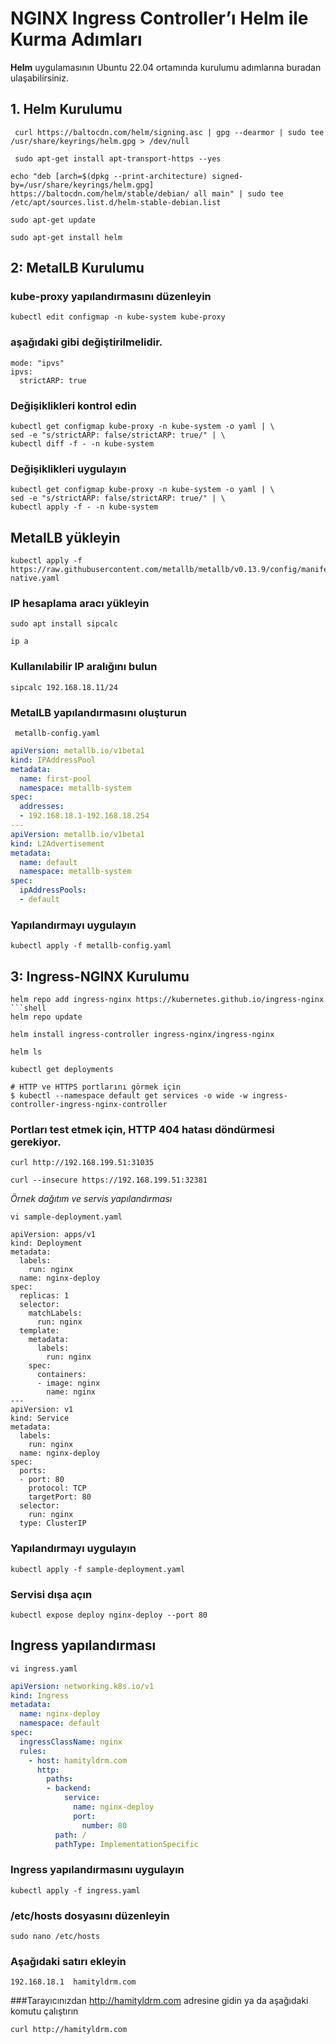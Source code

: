 # NGINX Ingress Controller’ı Helm ile Kurma Adımları
**Helm** uygulamasının Ubuntu 22.04 ortamında kurulumu adımlarına buradan ulaşabilirsiniz.

## 1. Helm Kurulumu 

```shell
 curl https://baltocdn.com/helm/signing.asc | gpg --dearmor | sudo tee /usr/share/keyrings/helm.gpg > /dev/null
```
```shell
 sudo apt-get install apt-transport-https --yes
```

```shell
echo "deb [arch=$(dpkg --print-architecture) signed-by=/usr/share/keyrings/helm.gpg] https://baltocdn.com/helm/stable/debian/ all main" | sudo tee /etc/apt/sources.list.d/helm-stable-debian.list
```
```shell
sudo apt-get update
```
```shell
sudo apt-get install helm
```


## **2:** MetalLB Kurulumu
### kube-proxy yapılandırmasını düzenleyin
```shell
kubectl edit configmap -n kube-system kube-proxy
```
### aşağıdaki gibi değiştirilmelidir.

```shell
mode: "ipvs"
ipvs:
  strictARP: true
```
### Değişiklikleri kontrol edin

```shell
kubectl get configmap kube-proxy -n kube-system -o yaml | \
sed -e "s/strictARP: false/strictARP: true/" | \
kubectl diff -f - -n kube-system
```

### Değişiklikleri uygulayın
```shell
kubectl get configmap kube-proxy -n kube-system -o yaml | \
sed -e "s/strictARP: false/strictARP: true/" | \
kubectl apply -f - -n kube-system
```
## MetalLB yükleyin

```shell
kubectl apply -f https://raw.githubusercontent.com/metallb/metallb/v0.13.9/config/manifests/metallb-native.yaml
```
### IP hesaplama aracı yükleyin

```shell
sudo apt install sipcalc
```
```shell
ip a
```

### Kullanılabilir IP aralığını bulun
```shell
sipcalc 192.168.18.11/24
```
### MetalLB yapılandırmasını oluşturun
```shell
 metallb-config.yaml
 ```
```yaml
apiVersion: metallb.io/v1beta1
kind: IPAddressPool
metadata:
  name: first-pool
  namespace: metallb-system
spec:
  addresses:
  - 192.168.18.1-192.168.18.254
---
apiVersion: metallb.io/v1beta1
kind: L2Advertisement
metadata:
  name: default
  namespace: metallb-system
spec:
  ipAddressPools:
  - default
```
### Yapılandırmayı uygulayın
```shell
kubectl apply -f metallb-config.yaml
```


## **3:** Ingress-NGINX Kurulumu

```shell
helm repo add ingress-nginx https://kubernetes.github.io/ingress-nginx
```shell
helm repo update
```
```shell
helm install ingress-controller ingress-nginx/ingress-nginx
```
```shell
helm ls
```
```shell
kubectl get deployments
```

```shell
# HTTP ve HTTPS portlarını görmek için
$ kubectl --namespace default get services -o wide -w ingress-controller-ingress-nginx-controller
```

### Portları test etmek için, HTTP 404 hatası döndürmesi gerekiyor.

```shell
curl http://192.168.199.51:31035
```
```shell
curl --insecure https://192.168.199.51:32381
```

*Örnek dağıtım ve servis yapılandırması*

```shell
vi sample-deployment.yaml
```

```shell
apiVersion: apps/v1
kind: Deployment
metadata:
  labels:
    run: nginx
  name: nginx-deploy
spec:
  replicas: 1
  selector:
    matchLabels:
      run: nginx
  template:
    metadata:
      labels:
        run: nginx
    spec:
      containers:
      - image: nginx
        name: nginx
---
apiVersion: v1
kind: Service
metadata:
  labels:
    run: nginx
  name: nginx-deploy
spec:
  ports:
  - port: 80
    protocol: TCP
    targetPort: 80
  selector:
    run: nginx
  type: ClusterIP
```
### Yapılandırmayı uygulayın
```shell
kubectl apply -f sample-deployment.yaml
```
### Servisi dışa açın
```shell
kubectl expose deploy nginx-deploy --port 80
```
## Ingress yapılandırması
```shell
vi ingress.yaml
```
```yaml
apiVersion: networking.k8s.io/v1
kind: Ingress
metadata:
  name: nginx-deploy
  namespace: default
spec:
  ingressClassName: nginx
  rules:
    - host: hamityldrm.com
      http:
        paths:
        - backend:
            service:
              name: nginx-deploy
              port:
                number: 80
          path: /
          pathType: ImplementationSpecific
```
### Ingress yapılandırmasını uygulayın

```shell
kubectl apply -f ingress.yaml
```
### /etc/hosts dosyasını düzenleyin

```shell
sudo nano /etc/hosts
```
### Aşağıdaki satırı ekleyin
```shell
192.168.18.1  hamityldrm.com
```

###Tarayıcınızdan http://hamityldrm.com adresine gidin ya da aşağıdaki komutu çalıştırın

```shell
curl http://hamityldrm.com
```
